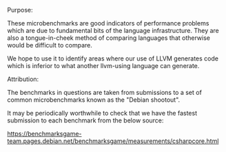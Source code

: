 
Purpose:

These microbenchmarks are good indicators of performance problems which are due to fundamental
bits of the language infrastructure. They are also a tongue-in-cheek method of comparing languages
that otherwise would be difficult to compare.

We hope to use it to identify areas where our use of LLVM generates code which is inferior to what
another llvm-using language can generate.

Attribution:

The benchmarks in questions are taken from submissions to a set of common microbenchmarks known as
the "Debian shootout".

It may be periodically worthwhile to check that we have the fastest submission to each benchmark
from the below source:

https://benchmarksgame-team.pages.debian.net/benchmarksgame/measurements/csharpcore.html
